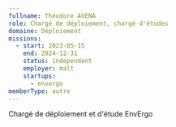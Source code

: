 ```yaml
---
fullname: Théodore AVENA
role: Chargé de déploiement, chargé d'études
domaine: Déploiement
missions:
  - start: 2023-05-15
    end: 2024-12-31
    status: independent
    employer: malt
    startups:
      - envergo
memberType: autre
---
```

Chargé de déploiement et d'étude EnvErgo

